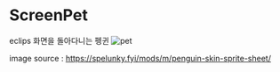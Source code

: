 # ScreenPet
eclips 
화면을 돌아다니는 펭귄
![pet](https://github.com/ldh-Hoon/ScreenPet/assets/139981434/8c432b8b-8160-4750-aec8-060bb976cf27)

image source : https://spelunky.fyi/mods/m/penguin-skin-sprite-sheet/
